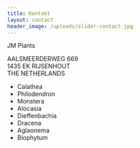 ```yaml
---
title: Kontakt
layout: contact
header_image: /uploads/slider-contact.jpg
---
```



JM Plants

AALSMEERDERWEG 669
<br>1435 EK RIJSENHOUT
<br>THE NETHERLANDS

* Calathea&nbsp;
* Philodendron&nbsp;
* Monstera&nbsp;
* Alocasia&nbsp;
* Dieffenbachia&nbsp;
* Dracena&nbsp;
* Aglaonema&nbsp;
* Biophytum&nbsp;